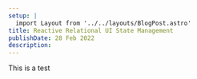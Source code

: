 ```yaml
---
setup: |
  import Layout from '../../layouts/BlogPost.astro'
title: Reactive Relational UI State Management
publishDate: 28 Feb 2022
description:
---
```


This is a test